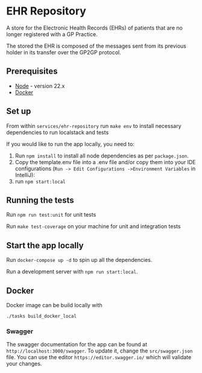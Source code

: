 # EHR Repository

A store for the Electronic Health Records (EHRs) of patients that are no longer registered with a GP Practice.

The stored the EHR is composed of the messages sent from its previous holder in its transfer over the GP2GP protocol.

## Prerequisites

- [Node](https://nodejs.org/en/download/package-manager/#nvm) - version 22.x
- [Docker](https://docs.docker.com/install/)

## Set up

From within `services/ehr-repository` run `make env` to install necessary dependencies to run localstack and tests


If you would like to run the app locally, you need to:
1. Run `npm install` to install all node dependencies as per `package.json`.
2. Copy the template.env file into a .env file and/or copy them into your IDE configurations (`Run -> Edit Configurations ->Environment Variables` in IntelliJ):
3. run `npm start:local`


## Running the tests

Run `npm run test:unit` for unit tests

Run `make test-coverage` on your machine for unit and integration tests


## Start the app locally

Run `docker-compose up -d` to spin up all the dependencies.

Run a development server with `npm run start:local`.


## Docker

Docker image can be build locally with

```
./tasks build_docker_local
```

### Swagger

The swagger documentation for the app can be found at `http://localhost:3000/swagger`. To update it, change the
`src/swagger.json` file. You can use the editor `https://editor.swagger.io/` which will validate your changes.
